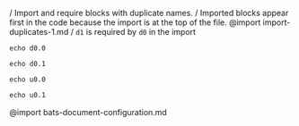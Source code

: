 / Import and require blocks with duplicate names.
/ Imported blocks appear first in the code because the import is at the top of the file.
@import import-duplicates-1.md
/ `d1` is required by `d0` in the import
``` :d0
echo d0.0
```
``` :d1
echo d0.1
```
``` :u0.0 +d0
echo u0.0
```
``` :u0.1 +d1
echo u0.1
```
@import bats-document-configuration.md